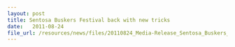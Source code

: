 ```yaml
---
layout: post
title: Sentosa Buskers Festival back with new tricks
date:   2011-08-24
file_url: /resources/news/files/20110824_Media-Release_Sentosa_Buskers_Festival_Back_with_New_Tricks.pdf
---
```

